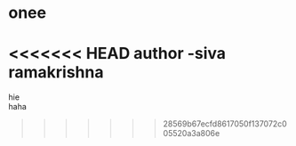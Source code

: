 # onee
<<<<<<< HEAD
author -siva ramakrishna
=======
hie<br>
haha
>>>>>>> 28569b67ecfd8617050f137072c005520a3a806e
